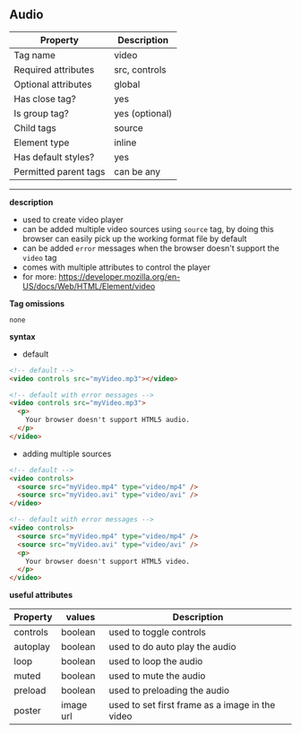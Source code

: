 ## Audio

| Property              | Description    |
| --------------------- | -------------- |
| Tag name              | video          |
| Required attributes   | src, controls  |
| Optional attributes   | global         |
| Has close tag?        | yes            |
| Is group tag?         | yes (optional) |
| Child tags            | source         |
| Element type          | inline         |
| Has default styles?   | yes            |
| Permitted parent tags | can be any     |

---

**description**

- used to create video player
- can be added multiple video sources using `source` tag, by doing this browser can easily pick up the working format file by default
- can be added `error` messages when the browser doesn't support the `video` tag
- comes with multiple attributes to control the player
- for more: https://developer.mozilla.org/en-US/docs/Web/HTML/Element/video

**Tag omissions**

```
none
```

**syntax**

- default

```html
<!-- default -->
<video controls src="myVideo.mp3"></video>
```

```html
<!-- default with error messages -->
<video controls src="myVideo.mp3">
  <p>
    Your browser doesn't support HTML5 audio.
  </p>
</video>
```

- adding multiple sources

```html
<!-- default -->
<video controls>
  <source src="myVideo.mp4" type="video/mp4" />
  <source src="myVideo.avi" type="video/avi" />
</video>
```

```html
<!-- default with error messages -->
<video controls>
  <source src="myVideo.mp4" type="video/mp4" />
  <source src="myVideo.avi" type="video/avi" />
  <p>
    Your browser doesn't support HTML5 video.
  </p>
</video>
```

**useful attributes**

| Property | values    | Description                                     |
| -------- | --------- | ----------------------------------------------- |
| controls | boolean   | used to toggle controls                         |
| autoplay | boolean   | used to do auto play the audio                  |
| loop     | boolean   | used to loop the audio                          |
| muted    | boolean   | used to mute the audio                          |
| preload  | boolean   | used to preloading the audio                    |
| poster   | image url | used to set first frame as a image in the video |
